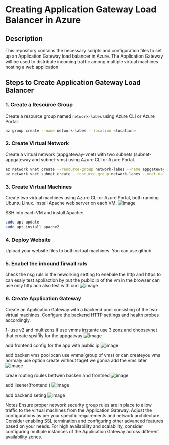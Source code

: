 # Creating Application Gateway Load Balancer in Azure

## Description
This repository contains the necessary scripts and configuration files to set up an Application Gateway load balancer in Azure. The Application Gateway will be used to distribute incoming traffic among multiple virtual machines hosting a web application.

## Steps to Create Application Gateway Load Balancer

### 1. Create a Resource Group
Create a resource group named `network-labes` using Azure CLI or Azure Portal.

```bash
az group create --name network-labes --location <location>

```

### 2. Create Virtual Network
Create a virtual network (appgateway-vnet) with two subnets (subnet-appgateway and subnet-vms) using Azure CLI or Azure Portal.

```bash
az network vnet create --resource-group network-labes --name appgateway-vnet --address-prefixes 10.0.0.0/16 --subnet-name subnet-appgateway --subnet-prefix 10.10.0.0/24
az network vnet subnet create --resource-group network-labes --vnet-name appgateway-vnet --name subnet-vms --address-prefix 10.20.0.0/24
```

### 3. Create Virtual Machines
Create two virtual machines using Azure CLI or Azure Portal, both running Ubuntu Linux. Install Apache web server on each VM.
![image](https://github.com/Mouhamed-dridi/Azur_Application_Gateway/assets/53900924/5361a4fe-c64f-4edf-a54b-e9deb068bb07)


SSH into each VM and install Apache:

```bash
sudo apt update
sudo apt install apache2
```
### 4. Deploy Website
Upload your website files to both virtual machines. You can use github

### 5. Enabel the inbound firwall ruls
check the nsg ruls in the neworking setting to enebale the http and https to can esaly test appliaction by put the public ip of the vm in the browser can use only http acn also test with curl
![image](https://github.com/Mouhamed-dridi/Azur_Application_Gateway/assets/53900924/16874e0d-af3d-49d2-a160-06715608c5c3)



### 6. Create Application Gateway
Create an Application Gateway with a backend pool consisting of the two virtual machines. Configure the backend HTTP settings and health probes accordingly.

1- use v2 and multizonz if use vmms instante use 3 zonz and choosevnet that create spsifily for the appgatway
![image](https://github.com/Mouhamed-dridi/Azur_Application_Gateway/assets/53900924/d53ee3cd-05e7-4bcf-a4a8-aad249802070)

add frontend config for the app with public ip
![image](https://github.com/Mouhamed-dridi/Azur_Application_Gateway/assets/53900924/980168a4-4755-4f14-9071-75828be53741)

add backen vms pool xcan use vmms(group of vms) or can createyou vms normaly use option create without taget we gonna add the vms later 
![image](https://github.com/Mouhamed-dridi/Azur_Application_Gateway/assets/53900924/509ed97d-e3dc-4a22-b487-d211b742285e)

creae routing roules bettwen backen and frontned 
![image](https://github.com/Mouhamed-dridi/Azur_Application_Gateway/assets/53900924/680ed42b-1581-4b09-a7ef-3493b0763cab)

add lisener(frontend )
![image](https://github.com/Mouhamed-dridi/Azur_Application_Gateway/assets/53900924/9edb4d58-3bac-4abf-b5b2-69ddde45cdbe)

add backend seting
![image](https://github.com/Mouhamed-dridi/Azur_Application_Gateway/assets/53900924/be60f6f8-0fd7-4b15-a5ee-4c57222bd75d)







Notes
Ensure proper network security group rules are in place to allow traffic to the virtual machines from the Application Gateway.
Adjust the configurations as per your specific requirements and network architecture.
Consider enabling SSL termination and configuring other advanced features based on your needs.
For high availability and scalability, consider configuring multiple instances of the Application Gateway across different availability zones.
